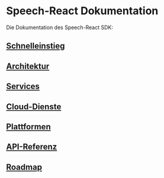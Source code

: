 # Speech-React Dokumentation

Die Dokumentation des Speech-React SDK:

## [Schnelleinstieg](./quickstart/README.md)

## [Architektur](./design/Design.md)

## [Services](./service/Service.md)

## [Cloud-Dienste](./cloud/Cloud.md)

## [Plattformen](./platform/README.md)

## [API-Referenz](https://lingualogic.de/speech-react/docs/latest/api)

## [Roadmap](./roadmap/README.md)
